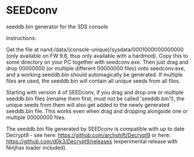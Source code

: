 # SEEDconv
seeddb.bin generator for the 3DS console


Instructions:

Get the file at nand:/data/(console-unique)/sysdata/0001000f/00000000 (only available on FW 9.6, thus only available with a hardmod). Copy this to some directory on your PC together with seedconv.exe. Then just drag and drop 00000000 (or multiple different 00000000 files) onto seedconv.exe, and a working seeddb.bin should automagically be generated. If multiple files are used, the seeddb.bin will contain all unique seeds from all files.

Starting with version 4 of SEEDconv, if you drag and drop one or multiple seeddb.bin files (rename them first, must not be called 'seeddb.bin'!), the unique seeds from them will also get added to the newly generated seeddb.bin file. This works even when drag and dropping alongside one or multiple 00000000 files.

The seeddb.bin file generated by SEEDconv is compatible with up to date Decrypt9 - see here: https://github.com/archshift/Decrypt9 or here: https://github.com/d0k3/Decrypt9/releases (experimental release with Ninjhax loader included).
